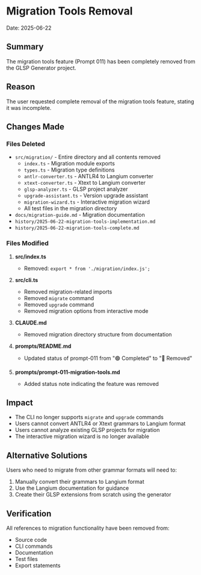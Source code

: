 # Migration Tools Removal

Date: 2025-06-22

## Summary
The migration tools feature (Prompt 011) has been completely removed from the GLSP Generator project.

## Reason
The user requested complete removal of the migration tools feature, stating it was incomplete.

## Changes Made

### Files Deleted
- `src/migration/` - Entire directory and all contents removed
  - `index.ts` - Migration module exports
  - `types.ts` - Migration type definitions
  - `antlr-converter.ts` - ANTLR4 to Langium converter
  - `xtext-converter.ts` - Xtext to Langium converter
  - `glsp-analyzer.ts` - GLSP project analyzer
  - `upgrade-assistant.ts` - Version upgrade assistant
  - `migration-wizard.ts` - Interactive migration wizard
  - All test files in the migration directory
- `docs/migration-guide.md` - Migration documentation
- `history/2025-06-22-migration-tools-implementation.md`
- `history/2025-06-22-migration-tools-complete.md`

### Files Modified
1. **src/index.ts**
   - Removed: `export * from './migration/index.js';`

2. **src/cli.ts**
   - Removed migration-related imports
   - Removed `migrate` command
   - Removed `upgrade` command
   - Removed migration options from interactive mode

3. **CLAUDE.md**
   - Removed migration directory structure from documentation

4. **prompts/README.md**
   - Updated status of prompt-011 from "🟢 Completed" to "🔴 Removed"

5. **prompts/prompt-011-migration-tools.md**
   - Added status note indicating the feature was removed

## Impact
- The CLI no longer supports `migrate` and `upgrade` commands
- Users cannot convert ANTLR4 or Xtext grammars to Langium format
- Users cannot analyze existing GLSP projects for migration
- The interactive migration wizard is no longer available

## Alternative Solutions
Users who need to migrate from other grammar formats will need to:
1. Manually convert their grammars to Langium format
2. Use the Langium documentation for guidance
3. Create their GLSP extensions from scratch using the generator

## Verification
All references to migration functionality have been removed from:
- Source code
- CLI commands
- Documentation
- Test files
- Export statements